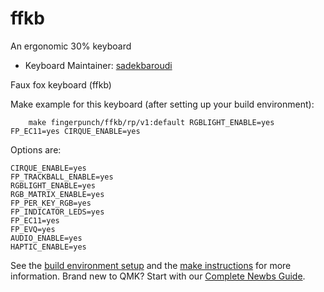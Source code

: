 # ffkb

An ergonomic 30% keyboard

* Keyboard Maintainer: [sadekbaroudi](https://github.com/sadekbaroudi)

Faux fox keyboard (ffkb)

Make example for this keyboard (after setting up your build environment):
```
    make fingerpunch/ffkb/rp/v1:default RGBLIGHT_ENABLE=yes FP_EC11=yes CIRQUE_ENABLE=yes
```

Options are:
```
CIRQUE_ENABLE=yes
FP_TRACKBALL_ENABLE=yes
RGBLIGHT_ENABLE=yes
RGB_MATRIX_ENABLE=yes
FP_PER_KEY_RGB=yes
FP_INDICATOR_LEDS=yes
FP_EC11=yes
FP_EVQ=yes
AUDIO_ENABLE=yes
HAPTIC_ENABLE=yes
```

See the [build environment setup](https://docs.qmk.fm/#/getting_started_build_tools) and the [make instructions](https://docs.qmk.fm/#/getting_started_make_guide) for more information. Brand new to QMK? Start with our [Complete Newbs Guide](https://docs.qmk.fm/#/newbs).
